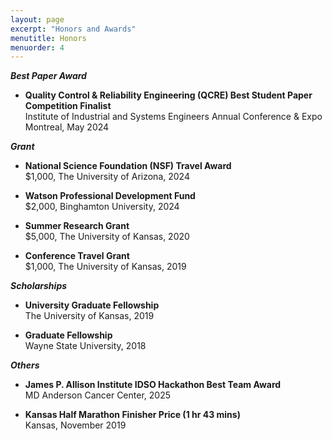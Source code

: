 ```yaml
---
layout: page
excerpt: "Honors and Awards"
menutitle: Honors
menuorder: 4
--- 
```


__*Best Paper Award*__
- **Quality Control & Reliability Engineering (QCRE) Best Student Paper Competition Finalist**\
Institute of Industrial and Systems Engineers Annual Conference & Expo Montreal, May 2024

__*Grant*__
- **National Science Foundation (NSF) Travel Award**\
  $1,000, The University of Arizona, 2024

- **Watson Professional Development Fund**\
  $2,000, Binghamton University, 2024

- **Summer Research Grant**\
  $5,000, The University of Kansas, 2020

- **Conference Travel Grant**\
  $1,000, The University of Kansas, 2019

__*Scholarships*__
- **University Graduate Fellowship**\
The University of Kansas, 2019

- **Graduate Fellowship**\
Wayne State University, 2018

__*Others*__
- **James P. Allison Institute IDSO Hackathon Best Team Award**\
MD Anderson Cancer Center, 2025
  
- **Kansas Half Marathon Finisher Price (1 hr 43 mins)**\
Kansas, November 2019 
